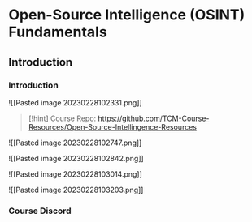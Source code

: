 
# Open-Source Intelligence (OSINT) Fundamentals


## Introduction

### Introduction

![[Pasted image 20230228102331.png]]

> [!hint] 
> Course Repo:
> https://github.com/TCM-Course-Resources/Open-Source-Intellingence-Resources 

![[Pasted image 20230228102747.png]]

![[Pasted image 20230228102842.png]]

![[Pasted image 20230228103014.png]]

![[Pasted image 20230228103203.png]]

### Course Discord


